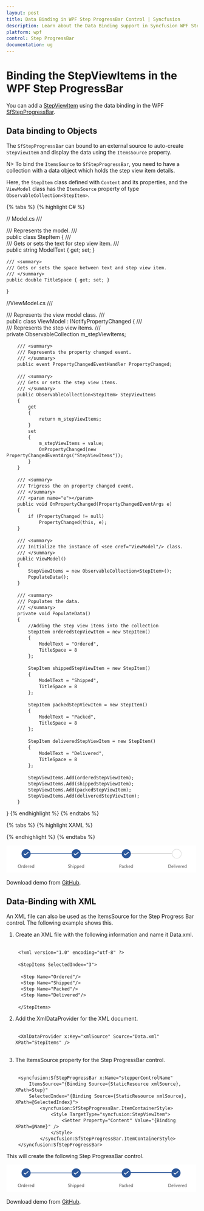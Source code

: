 ```yaml
---
layout: post
title: Data Binding in WPF Step ProgressBar Control | Syncfusion
description: Learn about the Data Binding support in Syncfusion WPF Step ProgressBar control and how to bind the properties.
platform: wpf
control: Step ProgressBar
documentation: ug
---
```


# Binding the StepViewItems in the WPF Step ProgressBar

You can add a [StepViewItem](https://help.syncfusion.com/cr/wpf/Syncfusion.UI.Xaml.ProgressBar.StepViewItem.html) using the data binding in the WPF [SfStepProgressBar](https://help.syncfusion.com/cr/wpf/Syncfusion.UI.Xaml.ProgressBar.SfStepProgressBar.html).

## Data binding to Objects

The `SfStepProgressBar` can bound to an external source to auto-create `StepViewItem` and display the data using the `ItemsSource` property.   

N> To bind the `ItemsSource` to `SfStepProgressBar`, you need to have a collection with a data object which holds the step view item details.

Here, the `StepItem` class defined with `Content` and its properties, and the `ViewModel` class has the `ItemsSource` property of type `ObservableCollection<StepItem>`.

{% tabs %}
{% highlight C# %}

// Model.cs
/// <summary>
/// Represents the model.
/// </summary>
public class StepItem 
{
    /// <summary>
    /// Gets or sets the text for step view item.
    /// </summary>
    public string ModelText { get; set; } 
        
    /// <summary>
    /// Gets or sets the space between text and step view item.
    /// </summary>
    public double TitleSpace { get; set; }
}

//ViewModel.cs
/// <summary>
/// Represents the view model class.
/// </summary>
public class ViewModel : INotifyPropertyChanged
{
        /// <summary>
        /// Represents the step view items.
        /// </summary>
        private ObservableCollection<StepItem> m_stepViewItems;

        /// <summary>
        /// Represents the property changed event.
        /// </summary>
        public event PropertyChangedEventHandler PropertyChanged;

        /// <summary>
        /// Gets or sets the step view items.
        /// </summary>
        public ObservableCollection<StepItem> StepViewItems
        {
            get
            {
                return m_stepViewItems;
            }
            set
            {
                m_stepViewItems = value;
                OnPropertyChanged(new PropertyChangedEventArgs("StepViewItems"));
            }
        }

        /// <summary>
        /// Trigress the on property changed event.
        /// </summary>
        /// <param name="e"></param>
        public void OnPropertyChanged(PropertyChangedEventArgs e)
        {
            if (PropertyChanged != null)
                PropertyChanged(this, e);
        }

        /// <summary>
        /// Initialize the instance of <see cref="ViewModel"/> class.
        /// </summary>
        public ViewModel()
        {
            StepViewItems = new ObservableCollection<StepItem>();
            PopulateData();
        }

        /// <summary>
        /// Populates the data.
        /// </summary>
        private void PopulateData()
        {
            //Adding the step view items into the collection
            StepItem orderedStepViewItem = new StepItem()
            {
                ModelText = "Ordered",
                TitleSpace = 8
            };

            StepItem shippedStepViewItem = new StepItem()
            {
                ModelText = "Shipped",
                TitleSpace = 8
            };

            StepItem packedStepViewItem = new StepItem()
            {
                ModelText = "Packed",
                TitleSpace = 8
            };

            StepItem deliveredStepViewItem = new StepItem()
            {
                ModelText = "Delivered",
                TitleSpace = 8
            };

            StepViewItems.Add(orderedStepViewItem);
            StepViewItems.Add(shippedStepViewItem);
            StepViewItems.Add(packedStepViewItem);
            StepViewItems.Add(deliveredStepViewItem);
        }
}
{% endhighlight %}
{% endtabs %}

{% tabs %}
{% highlight XAML %}

<Grid Name="grid">
    <syncfusion:SfStepProgressBar
        x:Name="stepperControlName"
        Margin="40"
        ItemsSource="{Binding StepViewItems}"
        Orientation="Horizontal"
        SelectedIndex="2">
            <syncfusion:SfStepProgressBar.ItemContainerStyle>
                <Style TargetType="syncfusion:StepViewItem">
                    <Setter Property="Content" Value="{Binding ModelText}" />
                    <Setter Property="TextSpacing" Value="{Binding TitleSpace}" />
                </Style>
            </syncfusion:SfStepProgressBar.ItemContainerStyle>
            <syncfusion:SfStepProgressBar.DataContext>
                <local:ViewModel />
            </syncfusion:SfStepProgressBar.DataContext>
    </syncfusion:SfStepProgressBar>
</Grid>
{% endhighlight %}
{% endtabs %}

![WPF Step ProgressBar control auto creates stepview item from objects using data binding](Data-binding_images/Data-Binding.png)

Download demo from [GitHub](https://github.com/SyncfusionExamples/WPF-StepProgressBar-Demos/tree/master/Samples/DataBindingToObjects).

## Data-Binding with XML

An XML file can also be used as the ItemsSource for the Step Progress Bar control. The following example shows this.

1. Create an XML file with the following information and name it Data.xml.

   ~~~xaml

	<?xml version="1.0" encoding="utf-8" ?>

    <StepItems SelectedIndex="3">

     <Step Name="Ordered"/>
     <Step Name="Shipped"/>
     <Step Name="Packed"/>
     <Step Name="Delivered"/>

    </StepItems>
   ~~~
			
2. Add the XmlDataProvider for the XML document.

   ~~~xaml

    <XmlDataProvider x:Key="xmlSource" Source="Data.xml" XPath="StepItems" />
			
   ~~~

3. The ItemsSource property for the Step ProgressBar control.

   ~~~xaml
   
	<syncfusion:SfStepProgressBar x:Name="stepperControlName"
        ItemsSource="{Binding Source={StaticResource xmlSource}, XPath=Step}"
        SelectedIndex="{Binding Source={StaticResource xmlSource}, XPath=@SelectedIndex}">
            <syncfusion:SfStepProgressBar.ItemContainerStyle>
                <Style TargetType="syncfusion:StepViewItem">
                    <Setter Property="Content" Value="{Binding XPath=@Name}" />
                </Style>
            </syncfusion:SfStepProgressBar.ItemContainerStyle>
    </syncfusion:SfStepProgressBar>

   ~~~
		
This will create the following Step ProgressBar control.

![WPF Step ProgressBar auto creates stepview item from XML using data binding](Data-Binding_images/Data-Binding_img.png)

Download demo from [GitHub](https://github.com/SyncfusionExamples/WPF-StepProgressBar-Demos/tree/master/Samples/DataBindingWithXml).